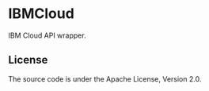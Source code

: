 # IBMCloud

IBM Cloud API wrapper.

## License

The source code is under the Apache License, Version 2.0.
